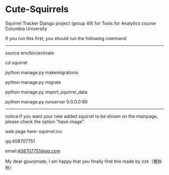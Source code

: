 # Cute-Squirrels
Squirrel Tracker Django project (group 49) for Tools for Analytics course Columbia University

If you run this first, you should run the following command


--------------------------------------
source env/bin/activate

cd squirrel

python manage.py makemigrations

python manage.py migrate

python manage.py import_squirrel_data

python manage.py runserver 0.0.0.0:80

--------------------------------------


notice:if you want your new added squirrel to be shown on the mainpage, please check the option "have image".

web page here: squirrel.icu

qq:408707751

email:408707751@qq.com


My dear gourpmate, I am happy that you finally find this
made by zzk（晚秋秋）

